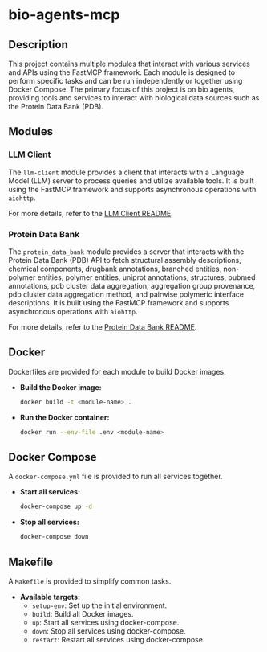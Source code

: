 # bio-agents-mcp

## Description

This project contains multiple modules that interact with various services and APIs using the FastMCP framework. Each module is designed to perform specific tasks and can be run independently or together using Docker Compose. The primary focus of this project is on bio agents, providing tools and services to interact with biological data sources such as the Protein Data Bank (PDB).

## Modules

### LLM Client

The `llm-client` module provides a client that interacts with a Language Model (LLM) server to process queries and utilize available tools. It is built using the FastMCP framework and supports asynchronous operations with `aiohttp`.

For more details, refer to the [LLM Client README](llm-client/README.md).

### Protein Data Bank

The `protein_data_bank` module provides a server that interacts with the Protein Data Bank (PDB) API to fetch structural assembly descriptions, chemical components, drugbank annotations, branched entities, non-polymer entities, polymer entities, uniprot annotations, structures, pubmed annotations, pdb cluster data aggregation, aggregation group provenance, pdb cluster data aggregation method, and pairwise polymeric interface descriptions. It is built using the FastMCP framework and supports asynchronous operations with `aiohttp`.

For more details, refer to the [Protein Data Bank README](protein-data-bank/README.md).

## Docker

Dockerfiles are provided for each module to build Docker images.

- **Build the Docker image:**
  ```sh
  docker build -t <module-name> .
  ```

- **Run the Docker container:**
  ```sh
  docker run --env-file .env <module-name>
  ```

## Docker Compose

A `docker-compose.yml` file is provided to run all services together.

- **Start all services:**
  ```sh
  docker-compose up -d
  ```

- **Stop all services:**
  ```sh
  docker-compose down
  ```

## Makefile

A `Makefile` is provided to simplify common tasks.

- **Available targets:**
  - `setup-env`: Set up the initial environment.
  - `build`: Build all Docker images.
  - `up`: Start all services using docker-compose.
  - `down`: Stop all services using docker-compose.
  - `restart`: Restart all services using docker-compose.
